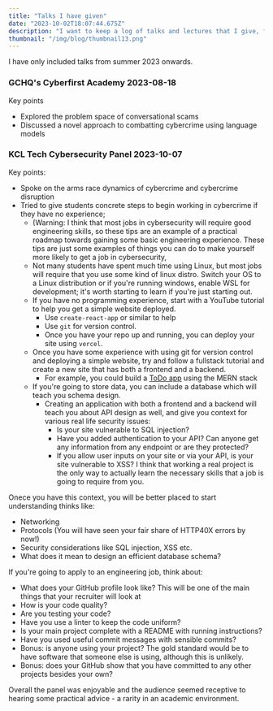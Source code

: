 ```yaml
---
title: "Talks I have given"
date: "2023-10-02T18:07:44.675Z"
description: "I want to keep a log of talks and lectures that I give, for posterity."
thumbnail: "/img/blog/thumbnail13.png"
---
```


I have only included talks from summer 2023 onwards. 

### GCHQ's Cyberfirst Academy 2023-08-18
Key points
- Explored the problem space of conversational scams
- Discussed a novel approach to combatting cybercrime using language models 

### KCL Tech Cybersecurity Panel 2023-10-07
Key points:
- Spoke on the arms race dynamics of cybercrime and cybercrime disruption 
- Tried to give students concrete steps to begin working in cybercrime if they have no experience; 
    - (Warning: I think that most jobs in cybersecurity will require good engineering skills, so these tips are an example of a practical roadmap towards gaining some basic engineering experience. These tips are just some examples of things you can do to make yourself more likely to get a job in cybersecurity, 
    - Not many students have spent much time using Linux, but most jobs will require that you use some kind of linux distro. Switch your OS to a Linux distribution or if you're running windows, enable WSL for development; it's worth starting to learn if you're just starting out. 
    - If you have no programming experience, start with a YouTube tutorial to help you get a simple website deployed. 
      - Use `create-react-app` or similar to help
      - Use `git` for version control. 
      - Once you have your repo up and running, you can deploy your site using `vercel`.
    - Once you have some experience with using git for version control and deploying a simple website, try and follow a fullstack tutorial and create a new site that has both a frontend and a backend. 
      - For example, you could build a [ToDo app](https://www.youtube.com/watch?v=PvMDWbAPPK4) using the MERN stack 
    - If you're going to store data, you can include a database which will teach you schema design.
      - Creating an application with both a frontend and a backend will teach you about API design as well, and give you context for various real life security issues:
        - Is your site vulnerable to SQL injection? 
        - Have you added authentication to your API? Can anyone get any information from any endpoint or are they protected? 
        - If you allow user inputs on your site or via your API, is your site vulnerable to XSS? 
I think that working a real project is the only way to actually learn the necessary skills that a job is going to require from you.

Onece you have this context, you will be better placed to start understanding thinks like:
- Networking
- Protocols (You will have seen your fair share of HTTP40X errors by now!)
- Security considerations like SQL injection, XSS etc. 
- What does it mean to design an efficient database schema?

If you're going to apply to an engineering job, think about:
- What does your GitHub profile look like? This will be one of the main things that your recruiter will look at
- How is your code quality? 
- Are you testing your code? 
- Have you use a linter to keep the code uniform?
- Is your main project complete with a README with running instructions? 
- Have you used useful commit messages with sensible commits? 
- Bonus: is anyone using your project? The gold standard would be to have software that someone else is using, although this is unlikely. 
- Bonus: does your GitHub show that you have committed to any other projects besides your own? 

Overall the panel was enjoyable and the audience seemed receptive to hearing some practical advice - a rarity in an academic environment. 
